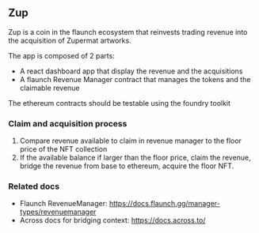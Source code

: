## Zup

Zup is a coin in the flaunch ecosystem that reinvests trading revenue into the acquisition of Zupermat artworks.

The app is composed of 2 parts:

- A react dashboard app that display the revenue and the acquisitions
- A flaunch Revenue Manager contract that manages the tokens and the claimable revenue

The ethereum contracts should be testable using the foundry toolkit

### Claim and acquisition process

1. Compare revenue available to claim in revenue manager to the floor price of the NFT collection
2. If the available balance if larger than the floor price, claim the revenue, bridge the revenue from base to ethereum, acquire the floor NFT.

### Related docs

- Flaunch RevenueManager: https://docs.flaunch.gg/manager-types/revenuemanager
- Across docs for bridging context: https://docs.across.to/
